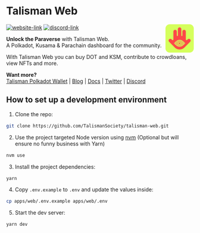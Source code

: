 # Talisman Web

<img src="apps/web/public/talisman.svg" alt="Talisman" width="15%" align="right" />

[![website-link](https://img.shields.io/website?label=app.talisman.xyz&style=flat-square&up_message=online&url=https%3A%2F%2Fapp.talisman.xyz)](https://app.talisman.xyz)
[![discord-link](https://img.shields.io/discord/858891448271634473?logo=discord&logoColor=white&style=flat-square)](https://discord.gg/talisman)

**Unlock the Paraverse** with Talisman Web.  
A Polkadot, Kusama & Parachain dashboard for the community.

With Talisman Web you can buy DOT and KSM, contribute to crowdloans, view NFTs and more.

**Want more?**  
[Talisman Polkadot Wallet](https://talisman.xyz) | [Blog](https://talisman.xyz/blog) | [Docs](https://docs.talisman.xyz) | [Twitter](https://twitter.com/wearetalisman) | [Discord](https://discord.gg/talisman)

## How to set up a development environment

1. Clone the repo:

```sh
git clone https://github.com/TalismanSociety/talisman-web.git
```

2. Use the project targeted Node version using [nvm](https://github.com/nvm-sh/nvm) (Optional but will ensure no funny business with Yarn)

```sh
nvm use
```

3. Install the project dependencies:

```sh
yarn
```

4. Copy `.env.example` to `.env` and update the values inside:

```sh
cp apps/web/.env.example apps/web/.env
```

5. Start the dev server:

```sh
yarn dev
```
